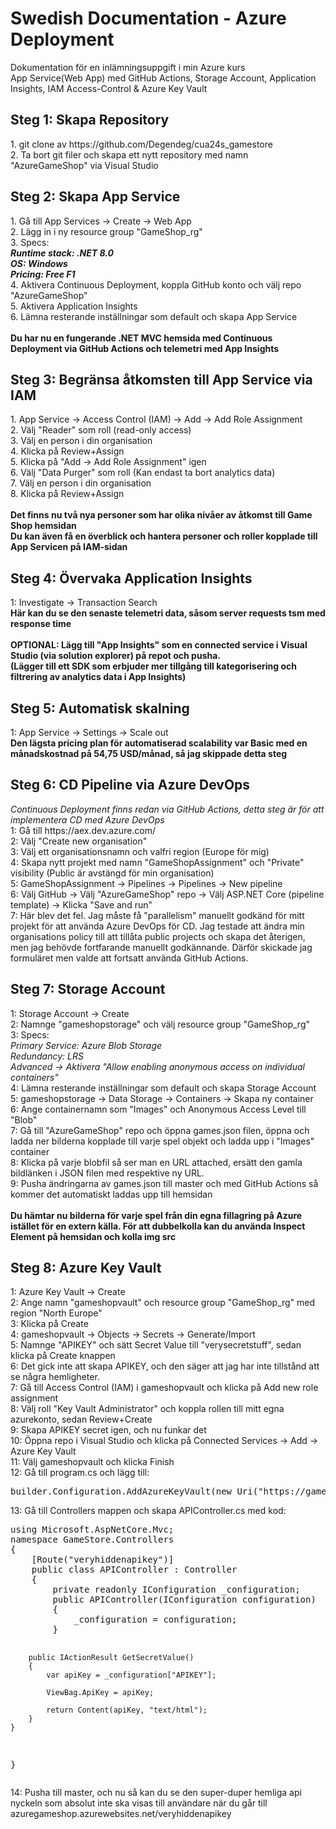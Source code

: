 # Swedish Documentation - Azure Deployment
Dokumentation för en inlämningsuppgift i min Azure kurs<br>
App Service(Web App) med GitHub Actions, Storage Account, Application Insights, IAM Access-Control & Azure Key Vault 
<h2>Steg 1: Skapa Repository</h2>
1. git clone av https://github.com/Degendeg/cua24s_gamestore<br/>
2. Ta bort git filer och skapa ett nytt repository med namn "AzureGameShop" via Visual Studio<br/>
<h2>Steg 2: Skapa App Service</h2>
1. Gå till App Services -> Create -> Web App<br/>
2. Lägg in i ny resource group "GameShop_rg"<br/>
3. Specs:<br/>
<i><b>
  Runtime stack: .NET 8.0<br/>
  OS: Windows<br/>
  Pricing: Free F1<br/>
</b></i>
4. Aktivera Continuous Deployment, koppla GitHub konto och välj repo "AzureGameShop"<br/>
5. Aktivera Application Insights<br/>
6. Lämna resterande inställningar som default och skapa App Service<br/><br>
<b>Du har nu en fungerande .NET MVC hemsida med Continuous Deployment via GitHub Actions och telemetri med App Insights</b>
<h2>Steg 3: Begränsa åtkomsten till App Service via IAM</h2>
1. App Service -> Access Control (IAM) -> Add -> Add Role Assignment<br/>
2. Välj "Reader" som roll (read-only access)<br/>
3. Välj en person i din organisation<br/>
4. Klicka på Review+Assign<br/>
5. Klicka på "Add -> Add Role Assignment" igen<br/>
6. Välj "Data Purger" som roll (Kan endast ta bort analytics data)<br/>
7. Välj en person i din organisation<br/>
8. Klicka på Review+Assign<br/><br/>
<b>Det finns nu två nya personer som har olika nivåer av åtkomst till Game Shop hemsidan<br>
Du kan även få en överblick och hantera personer och roller kopplade till App Servicen på IAM-sidan</b>
<h2>Steg 4: Övervaka Application Insights</h2>
1: Investigate -> Transaction Search<br>
<b>Här kan du se den senaste telemetri data, såsom server requests tsm med response time<br><br>
OPTIONAL: Lägg till "App Insights" som en connected service i Visual Studio (via solution explorer) på repot och pusha.<br>
(Lägger till ett SDK som erbjuder mer tillgång till kategorisering och filtrering av analytics data i App Insights)</b>
<h2>Steg 5: Automatisk skalning</h2>
1: App Service -> Settings -> Scale out<br>
<b>Den lägsta pricing plan för automatiserad scalability var Basic med en månadskostnad på 54,75 USD/månad, så jag skippade detta steg</b>
<h2>Steg 6: CD Pipeline via Azure DevOps</h2>
<i>Continuous Deployment finns redan via GitHub Actions, detta steg är för att implementera CD med Azure DevOps</i><br>
1: Gå till https://aex.dev.azure.com/<br>
2: Välj "Create new organisation"<br>
3: Välj ett organisationsnamn och valfri region (Europe för mig)<br>
4: Skapa nytt projekt med namn "GameShopAssignment" och "Private" visibility (Public är avstängd för min organisation)<br>
5: GameShopAssignment -> Pipelines -> Pipelines -> New pipeline<br>
6: Välj GitHub -> Välj "AzureGameShop" repo -> Välj ASP.NET Core (pipeline template) -> Klicka "Save and run"<br>
7: Här blev det fel. Jag måste få "parallelism" manuellt godkänd för mitt projekt för att använda Azure DevOps för CD. Jag testade att ändra min organisations policy till att tillåta public projects och skapa det återigen, men jag behövde fortfarande manuellt godkännande. Därför skickade jag formuläret men valde att fortsatt använda GitHub Actions.<br>
<h2>Steg 7: Storage Account</h2>
1: Storage Account -> Create<br>
2: Namnge "gameshopstorage" och välj resource group "GameShop_rg"<br>
3: Specs:<br>
<i>
  Primary Service: Azure Blob Storage<br>
  Redundancy: LRS<br>
  Advanced -> Aktivera "Allow enabling anonymous access on individual containers"<br>
</i>
4: Lämna resterande inställningar som default och skapa Storage Account<br>
5: gameshopstorage -> Data Storage -> Containers -> Skapa ny container<br>
6: Ange containernamn som "Images" och Anonymous Access Level till "Blob"<br>
7: Gå till "AzureGameShop" repo och öppna games.json filen, öppna och ladda ner bilderna kopplade till varje spel objekt och ladda upp i "Images" container<br>
8: Klicka på varje blobfil så ser man en URL attached, ersätt den gamla bildlänken i JSON filen med respektive ny URL.<br>
9: Pusha ändringarna av games.json till master och med GitHub Actions så kommer det automatiskt laddas upp till hemsidan<br><br>
<b>Du hämtar nu bilderna för varje spel från din egna fillagring på Azure istället för en extern källa. För att dubbelkolla kan du använda Inspect Element på hemsidan och kolla img src</b>
<h2>Steg 8: Azure Key Vault</h2>
1: Azure Key Vault -> Create<br>
2: Ange namn "gameshopvault" och resource group "GameShop_rg" med region "North Europe"<br>
3: Klicka på Create<br>
4: gameshopvault -> Objects -> Secrets -> Generate/Import<br>
5: Namnge "APIKEY" och sätt Secret Value till "verysecretstuff", sedan klicka på Create knappen<br>
6: Det gick inte att skapa APIKEY, och den säger att jag har inte tillstånd att se några hemligheter.<br>
7: Gå till Access Control (IAM) i gameshopvault och klicka på Add new role assignment<br>
8: Välj roll "Key Vault Administrator" och koppla rollen till mitt egna azurekonto, sedan Review+Create<br>
9: Skapa APIKEY secret igen, och nu funkar det<br>
10: Öppna repo i Visual Studio och klicka på Connected Services -> Add -> Azure Key Vault<br>
11: Välj gameshopvault och klicka Finish<br>
12: Gå till program.cs och lägg till:<br>
<pre>
builder.Configuration.AddAzureKeyVault(new Uri("https://gameshopvault.vault.azure.net/"), new DefaultAzureCredential());
</pre>
13: Gå till Controllers mappen och skapa APIController.cs med kod:<br>
<pre>
using Microsoft.AspNetCore.Mvc;
namespace GameStore.Controllers
{
    [Route("veryhiddenapikey")]
    public class APIController : Controller
    {
        private readonly IConfiguration _configuration;
        public APIController(IConfiguration configuration)
        {
            _configuration = configuration;
        }

        public IActionResult GetSecretValue()
        {
            var apiKey = _configuration["APIKEY"];

            ViewBag.ApiKey = apiKey;

            return Content(apiKey, "text/html");
        }
    }
}
</pre>
14: Pusha till master, och nu så kan du se den super-duper hemliga api nyckeln som absolut inte ska visas till användare när du går till azuregameshop.azurewebsites.net/veryhiddenapikey
